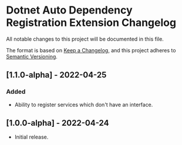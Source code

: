 # Dotnet Auto Dependency Registration Extension Changelog

All notable changes to this project will be documented in this file.

The format is based on [Keep a Changelog](https://keepachangelog.com/en/1.0.0/),
and this project adheres to [Semantic Versioning](https://semver.org/spec/v2.0.0.html).

## [1.1.0-alpha] - 2022-04-25
### Added
* Ability to register services which don't have an interface.

## [1.0.0-alpha] - 2022-04-24
* Initial release.